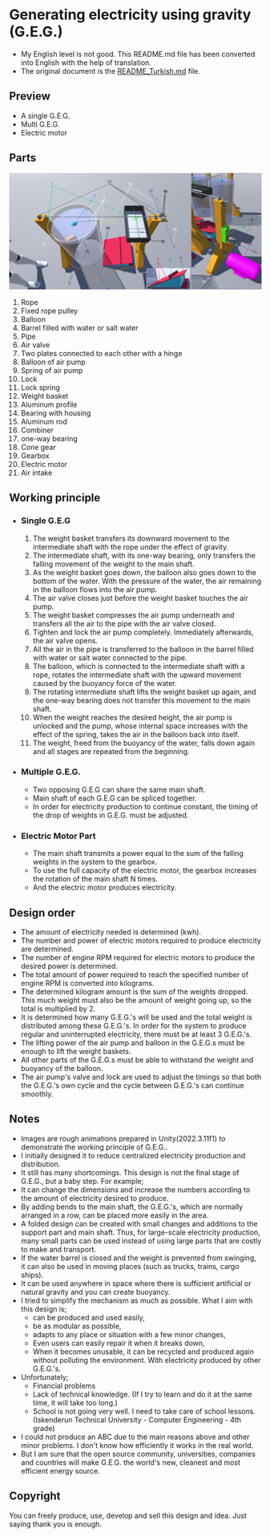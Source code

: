 # Generating electricity using gravity (G.E.G.)

- My English level is not good. This README.md file has been converted into English with the help of translation.
- The original document is the [README_Turkish.md](./README_Turkish.md) file.

## Preview

- A single G.E.G.
- Multi G.E.G.
- Electric motor

## Parts
![Parts](./image_00002.png)


1. Rope
2. Fixed rope pulley
3. Balloon
4. Barrel filled with water or salt water
5. Pipe
6. Air valve
7. Two plates connected to each other with a hinge
8. Balloon of air pump
9. Spring of air pump
10. Lock
11. Lock spring
12. Weight basket
13. Aluminum profile
14. Bearing with housing
15. Aluminum rod
16. Combiner
17. one-way bearing
18. Cone gear
19. Gearbox
20. Electric motor
21. Air intake

## Working principle
* ### Single G.E.G
	1. The weight basket transfers its downward movement to the intermediate shaft with the rope under the effect of gravity.
	2. The intermediate shaft, with its one-way bearing, only transfers the falling movement of the weight to the main shaft.
	3. As the weight basket goes down, the balloon also goes down to the bottom of the water. With the pressure of the water, the air remaining in the balloon flows into the air pump.
	4. The air valve closes just before the weight basket touches the air pump.
	5. The weight basket compresses the air pump underneath and transfers all the air to the pipe with the air valve closed.
	6. Tighten and lock the air pump completely. Immediately afterwards, the air valve opens.
	7. All the air in the pipe is transferred to the balloon in the barrel filled with water or salt water connected to the pipe.
	8. The balloon, which is connected to the intermediate shaft with a rope, rotates the intermediate shaft with the upward movement caused by the buoyancy force of the water.
	9. The rotating intermediate shaft lifts the weight basket up again, and the one-way bearing does not transfer this movement to the main shaft.
	10. When the weight reaches the desired height, the air pump is unlocked and the pump, whose internal space increases with the effect of the spring, takes the air in the balloon back into itself.
	11. The weight, freed from the buoyancy of the water, falls down again and all stages are repeated from the beginning.

* ### Multiple G.E.G.
	*	Two opposing G.E.G can share the same main shaft.
	*	Main shaft of each G.E.G can be spliced together.
	*	In order for electricity production to continue constant, the timing of the drop of weights in G.E.G. must be adjusted.

* ### Electric Motor Part
	*	The main shaft transmits a power equal to the sum of the falling weights in the system to the gearbox.
	*	To use the full capacity of the electric motor, the gearbox increases the rotation of the main shaft N times.
	*	And the electric motor produces electricity.
## Design order
*	The amount of electricity needed is determined (kwh).
*	The number and power of electric motors required to produce electricity are determined.
*	The number of engine RPM required for electric motors to produce the desired power is determined.
*	The total amount of power required to reach the specified number of engine RPM is converted into kilograms.
*	The determined kilogram amount is the sum of the weights dropped. This much weight must also be the amount of weight going up, so the total is multiplied by 2.
*	It is determined how many G.E.G.'s will be used and the total weight is distributed among these G.E.G.'s. In order for the system to produce regular and uninterrupted electricity, there must be at least 3 G.E.G.'s.
*	The lifting power of the air pump and balloon in the G.E.G.s must be enough to lift the weight baskets.
*	All other parts of the G.E.G.s must be able to withstand the weight and buoyancy of the balloon.
*	The air pump's valve and lock are used to adjust the timings so that both the G.E.G.'s own cycle and the cycle between G.E.G.'s can continue smoothly.

## Notes
*	Images are rough animations prepared in Unity(2022.3.11f1) to demonstrate the working principle of G.E.G..
*	I initially designed it to reduce centralized electricity production and distribution.
*	It still has many shortcomings. This design is not the final stage of G.E.G., but a baby step. For example;
*	It can change the dimensions and increase the numbers according to the amount of electricity desired to produce.
*	By adding bends to the main shaft, the G.E.G.'s, which are normally arranged in a row, can be placed more easily in the area.
*	A folded design can be created with small changes and additions to the support part and main shaft. Thus, for large-scale electricity production, many small parts can be used instead of using large parts that are costly to make and transport.
*	If the water barrel is closed and the weight is prevented from swinging, it can also be used in moving places (such as trucks, trains, cargo ships).
*	It can be used anywhere in space where there is sufficient artificial or natural gravity and you can create buoyancy.
*	I tried to simplify the mechanism as much as possible. What I aim with this design is;
	*	can be produced and used easily,
	*	be as modular as possible,
	*	adapts to any place or situation with a few minor changes,
	*	Even users can easily repair it when it breaks down,
	*	When it becomes unusable, it can be recycled and produced again without polluting the environment. With electricity produced by other G.E.G.'s.
*	Unfortunately;
	*	Financial problems
	*	Lack of technical knowledge. (If I try to learn and do it at the same time, it will take too long.)
	*	School is not going very well. I need to take care of school lessons. (Iskenderun Technical University - Computer Engineering - 4th grade)
*	I could not produce an ABC due to the main reasons above and other minor problems. I don't know how efficiently it works in the real world.
*	But I am sure that the open source community, universities, companies and countries will make G.E.G. the world's new, cleanest and most efficient energy source.
## Copyright
You can freely produce, use, develop and sell this design and idea. Just saying thank you is enough.